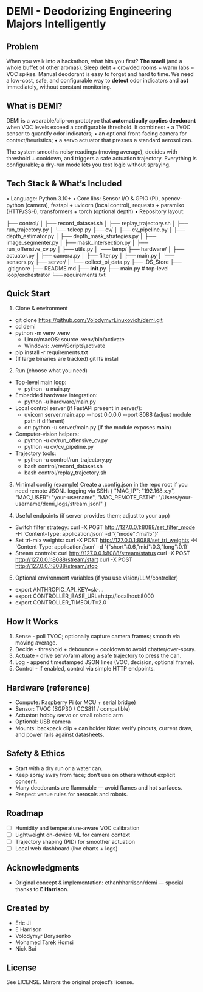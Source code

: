 # DEMI - Deodorizing Engineering Majors Intelligently

## Problem
When you walk into a hackathon, what hits you first? **The smell** (and a whole buffet of other aromas).
Sleep debt + crowded rooms + warm labs = VOC spikes. Manual deodorant is easy to forget and hard to time.
We need a low-cost, safe, and configurable way to **detect** odor indicators and **act** immediately, without constant monitoring.

## What is DEMI?
DEMI is a wearable/clip-on prototype that **automatically applies deodorant** when VOC levels exceed a configurable threshold.
It combines:
• a TVOC sensor to quantify odor indicators;
• an optional front-facing camera for context/heuristics;
• a servo actuator that presses a standard aerosol can.

The system smooths noisy readings (moving average), decides with threshold + cooldown, and triggers a safe actuation trajectory.
Everything is configurable; a dry-run mode lets you test logic without spraying.

## Tech Stack & What’s Included
• Language: Python 3.10+
• Core libs: Sensor I/O & GPIO (Pi), opencv-python (camera),
  fastapi + uvicorn (local control), requests + paramiko (HTTP/SSH), transformers + torch (optional depth)
• Repository layout:

├── control/
│   ├── record_dataset.sh
│   ├── replay_trajectory.sh
│   ├── run_trajectory.py
│   └── teleop.py
├── cv/
│   ├── cv_pipeline.py
│   ├── depth_estimator.py
│   ├── depth_mask_strategies.py
│   ├── image_segmenter.py
│   ├── mask_intersection.py
│   ├── run_offensive_cv.py
│   ├── utils.py
│   └── temp/
├── hardware/
│   ├── actuator.py
│   ├── camera.py
│   ├── filter.py
│   ├── main.py
│   └── sensors.py
├── server/
│   └── collect_pi_data.py
├── .DS_Store
├── .gitignore
├── README.md
├── __init__.py
├── main.py                  # top-level loop/orchestrator
└── requirements.txt

## Quick Start
1) Clone & environment
- git clone https://github.com/VolodymyrLinuxovich/demi.git
- cd demi
- python -m venv .venv
  - Linux/macOS: source .venv/bin/activate
  - Windows: .venv\Scripts\activate
- pip install -r requirements.txt
- (If large binaries are tracked) git lfs install

2) Run (choose what you need)
- Top-level main loop:
  - python -u main.py
- Embedded hardware integration:
  - python -u hardware/main.py
- Local control server (if FastAPI present in server/):
  - uvicorn server.main:app --host 0.0.0.0 --port 8088   (adjust module path if different)
  - or: python -u server/main.py                         (if the module exposes __main__)
- Computer-vision helpers:
  - python -u cv/run_offensive_cv.py
  - python -u cv/cv_pipeline.py
- Trajectory tools:
  - python -u control/run_trajectory.py
  - bash control/record_dataset.sh
  - bash control/replay_trajectory.sh

3) Minimal config (example)
Create a .config.json in the repo root if you need remote JSONL logging via SSH:
{
  "MAC_IP": "192.168.x.y",
  "MAC_USER": "your-username",
  "MAC_REMOTE_PATH": "/Users/your-username/demi_logs/stream.jsonl"
}

4) Useful endpoints (if server provides them; adjust to your app)
- Switch filter strategy:
  curl -X POST http://127.0.0.1:8088/set_filter_mode -H 'Content-Type: application/json' -d '{"mode":"ma15"}'
- Set tri-mix weights:
  curl -X POST http://127.0.0.1:8088/set_tri_weights -H 'Content-Type: application/json' -d '{"short":0.6,"mid":0.3,"long":0.1}'
- Stream controls:
  curl http://127.0.0.1:8088/stream/status
  curl -X POST http://127.0.0.1:8088/stream/start
  curl -X POST http://127.0.0.1:8088/stream/stop

5) Optional environment variables (if you use vision/LLM/controller)
- export ANTHROPIC_API_KEY=sk-...
- export CONTROLLER_BASE_URL=http://localhost:8000
- export CONTROLLER_TIMEOUT=2.0

## How It Works
1) Sense - poll TVOC; optionally capture camera frames; smooth via moving average.
2) Decide - threshold + debounce + cooldown to avoid chatter/over-spray.
3) Actuate - drive servo/arm along a safe trajectory to press the can.
4) Log - append timestamped JSON lines (VOC, decision, optional frame).
5) Control - if enabled, control via simple HTTP endpoints.

## Hardware (reference)
- Compute: Raspberry Pi (or MCU + serial bridge)
- Sensor: TVOC (SGP30 / CCS811 / compatible)
- Actuator: hobby servo or small robotic arm
- Optional: USB camera
- Mounts: backpack clip + can holder
Note: verify pinouts, current draw, and power rails against datasheets.

## Safety & Ethics
- Start with a dry run or a water can.
- Keep spray away from face; don’t use on others without explicit consent.
- Many deodorants are flammable — avoid flames and hot surfaces.
- Respect venue rules for aerosols and robots.

## Roadmap
- [ ] Humidity and temperature-aware VOC calibration
- [ ] Lightweight on-device ML for camera context
- [ ] Trajectory shaping (PID) for smoother actuation
- [ ] Local web dashboard (live charts + logs)

## Acknowledgments
- Original concept & implementation: ethanhharrison/demi — special thanks to **E Harrison**.

## Created by
- Eric Ji
- E Harrison
- Volodymyr Borysenko
- Mohamed Tarek Homsi
- Nick Bui

## License
See LICENSE. Mirrors the original project’s license.
